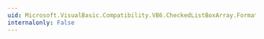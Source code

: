 ```yaml
---
uid: Microsoft.VisualBasic.Compatibility.VB6.CheckedListBoxArray.FormatStringChanged
internalonly: False
---
```

